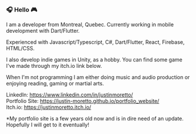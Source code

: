 ### 🎧 Hello 🎮

I am a developer from Montreal, Quebec. Currently working in mobile development with Dart/Flutter.

Experienced with Javascript/Typescript, C#, Dart/Flutter, React, Firebase, HTML/CSS.

I also develop indie games in Unity, as a hobby. You can find some game I've made through my itch.io link below.

When I'm not programming I am either doing music and audio production or enjoying reading, gaming or martial arts.

LinkedIn: https://www.linkedin.com/in/justinmoretto/
<br> 
Portfolio Site: https://justin-moretto.github.io/portfolio_website/
<br>
Itch.io: https://justinmoretto.itch.io/

*My portfolio site is a few years old now and is in dire need of an update. Hopefully I will get to it eventually!
